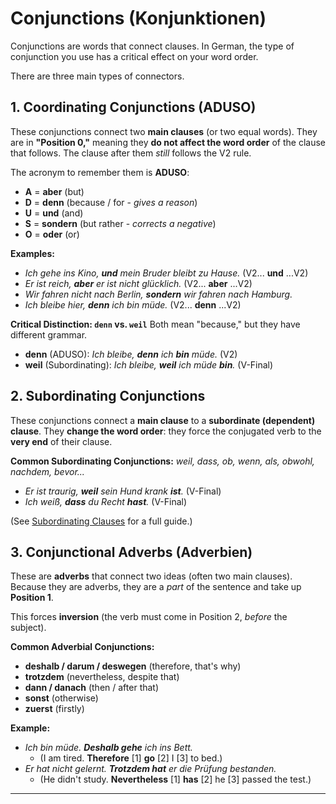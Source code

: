# Conjunctions (Konjunktionen)

Conjunctions are words that connect clauses. In German, the type of conjunction you use has a critical effect on your word order.

There are three main types of connectors.

## 1. Coordinating Conjunctions (ADUSO)

These conjunctions connect two **main clauses** (or two equal words). They are in **"Position 0,"** meaning they **do not affect the word order** of the clause that follows. The clause after them *still* follows the V2 rule.

The acronym to remember them is **ADUSO**:
* **A** = **aber** (but)
* **D** = **denn** (because / for - *gives a reason*)
* **U** = **und** (and)
* **S** = **sondern** (but rather - *corrects a negative*)
* **O** = **oder** (or)

**Examples:**
* *Ich gehe ins Kino, **und** mein Bruder bleibt zu Hause.* (V2... **und** ...V2)
* *Er ist reich, **aber** er ist nicht glücklich.* (V2... **aber** ...V2)
* *Wir fahren nicht nach Berlin, **sondern** wir fahren nach Hamburg.*
* *Ich bleibe hier, **denn** ich bin müde.* (V2... **denn** ...V2)

**Critical Distinction: `denn` vs. `weil`**
Both mean "because," but they have different grammar.
* **denn** (ADUSO): *Ich bleibe, **denn** ich **bin** müde.* (V2)
* **weil** (Subordinating): *Ich bleibe, **weil** ich müde **bin**.* (V-Final)

## 2. Subordinating Conjunctions

These conjunctions connect a **main clause** to a **subordinate (dependent) clause**. They **change the word order**: they force the conjugated verb to the **very end** of their clause.

**Common Subordinating Conjunctions:**
*weil, dass, ob, wenn, als, obwohl, nachdem, bevor...*

* *Er ist traurig, **weil** sein Hund krank **ist**.* (V-Final)
* *Ich weiß, **dass** du Recht **hast**.* (V-Final)

(See [Subordinating Clauses](./subordinate-clauses.md) for a full guide.)

## 3. Conjunctional Adverbs (Adverbien)

These are **adverbs** that connect two ideas (often two main clauses). Because they are adverbs, they are a *part* of the sentence and take up **Position 1**.

This forces **inversion** (the verb must come in Position 2, *before* the subject).

**Common Adverbial Conjunctions:**
* **deshalb / darum / deswegen** (therefore, that's why)
* **trotzdem** (nevertheless, despite that)
* **dann / danach** (then / after that)
* **sonst** (otherwise)
* **zuerst** (firstly)

**Example:**
* *Ich bin müde. **Deshalb gehe** ich ins Bett.*
    * (I am tired. **Therefore** [1] **go** [2] I [3] to bed.)
* *Er hat nicht gelernt. **Trotzdem hat** er die Prüfung bestanden.*
    * (He didn't study. **Nevertheless** [1] **has** [2] he [3] passed the test.)

---